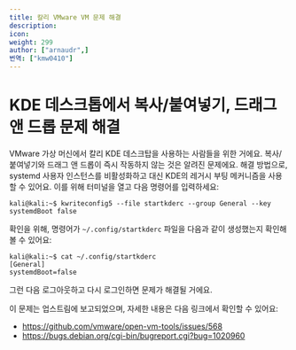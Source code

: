 ```yaml
---
title: 칼리 VMware VM 문제 해결
description:
icon:
weight: 299
author: ["arnaudr",]
번역: ["kmw0410"]
---
```


# KDE 데스크톱에서 복사/붙여넣기, 드래그 앤 드롭 문제 해결

VMware 가상 머신에서 칼리 KDE 데스크탑을 사용하는 사람들을 위한 거에요. 복사/붙여넣기와 드래그 앤 드롭이 즉시 작동하지 않는 것은 알려진 문제에요. 해결 방법으로, systemd 사용자 인스턴스를 비활성화하고 대신 KDE의 레거시 부팅 메커니즘을 사용할 수 있어요. 이를 위해 터미널을 열고 다음 명령어를 입력하세요:

```console
kali@kali:~$ kwriteconfig5 --file startkderc --group General --key systemdBoot false
```

확인을 위해, 명령어가 `~/.config/startkderc` 파일을 다음과 같이 생성했는지 확인해 볼 수 있어요:

```console
kali@kali:~$ cat ~/.config/startkderc
[General]
systemdBoot=false
```

그런 다음 로그아웃하고 다시 로그인하면 문제가 해결될 거에요.

이 문제는 업스트림에 보고되었으며, 자세한 내용은 다음 링크에서 확인할 수 있어요:
- <https://github.com/vmware/open-vm-tools/issues/568>
- <https://bugs.debian.org/cgi-bin/bugreport.cgi?bug=1020960>

